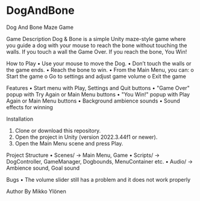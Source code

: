 # DogAndBone
Dog And Bone Maze Game

Game Description
Dog & Bone is a simple Unity maze-style game where you guide a dog with your mouse to reach the bone without touching the walls. If you touch a wall the Game Over. If you reach the bone, You Win!

How to Play
•   Use your mouse to move the Dog.
•   Don’t touch the walls or the game ends.
•   Reach the bone to win.
•   From the Main Menu, you can:
o   Start the game
o   Go to settings and adjust game volume
o   Exit the game

Features
•   Start menu with Play, Settings and Quit buttons
•   "Game Over" popup with Try Again or Main Menu buttons
•   "You Win!" popup with Play Again or Main Menu buttons
•   Background ambience sounds
•   Sound effects for winning

Installation
1.  Clone or download this repository.
2.  Open the project in Unity (version 2022.3.44f1 or newer).
3.  Open the Main Menu scene and press Play.

Project Structure
•   Scenes/ → Main Menu, Game
•   Scripts/ → DogController, GameManager, Dogbounds, MenuContainer etc.
•   Audio/ → Ambience sound, Goal sound

Bugs
•   The volume slider still has a problem and it does not work properly

Author
By Mikko Ylönen
